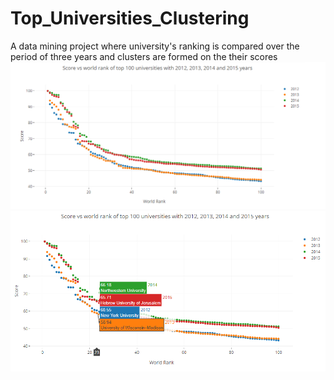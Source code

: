 # Top_Universities_Clustering
A data mining project where university's ranking is compared over the period of three years and clusters are formed on the their scores
![alt text](https://github.com/Jaydeep21/Top_Universities_Clustering/blob/master/ss1.png)
![alt text](https://github.com/Jaydeep21/Top_Universities_Clustering/blob/master/ss2.png)
